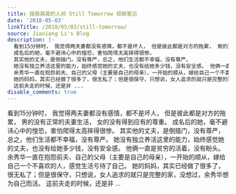 ```yaml
---
title: 摇摇晃晃的人间 Still Tomorrow 视频笔记
date: '2018-05-03'
linkTitle: /2018/05/03/still-tomorrow/
source: Jiaxiang Li's Blog
description: |-
  看到15分钟时， 我觉得两夫妻都没有感情，都不是坏人， 但是彼此都是对方的拖累， 男的没有正常的夫妻生活， 女的没有得到应有的尊重。
  成名后的她，毫不避讳心中的惶恐，害怕爬得太高摔得很惨。
  其实他的丈夫，是倒插门，没有尊严，总之，他们生活都不幸福，没有尊严。
  她没有独立养活这里的能力，始终感觉她的丈夫，也没有给她多少钱，没有安全感。 他俩一直是贫穷的活着，没有盼头。
  余秀华一直在抱怨前夫、自己的父母（主要是自己的母亲），一开始的顺从，嫁给自己一个不喜欢的人，感觉生活亏待了自己。
  她的妈妈，其实已经做了很多了，很无私了；但是很保守，只想说，女人追求的就只是完整的家，没想过，余秀华想为自己而活。
  这前夫走的时候，还是非 ...
disable_comments: true
---
```

看到15分钟时， 我觉得两夫妻都没有感情，都不是坏人， 但是彼此都是对方的拖累， 男的没有正常的夫妻生活， 女的没有得到应有的尊重。
成名后的她，毫不避讳心中的惶恐，害怕爬得太高摔得很惨。
其实他的丈夫，是倒插门，没有尊严，总之，他们生活都不幸福，没有尊严。
她没有独立养活这里的能力，始终感觉她的丈夫，也没有给她多少钱，没有安全感。 他俩一直是贫穷的活着，没有盼头。
余秀华一直在抱怨前夫、自己的父母（主要是自己的母亲），一开始的顺从，嫁给自己一个不喜欢的人，感觉生活亏待了自己。
她的妈妈，其实已经做了很多了，很无私了；但是很保守，只想说，女人追求的就只是完整的家，没想过，余秀华想为自己而活。
这前夫走的时候，还是非 ...